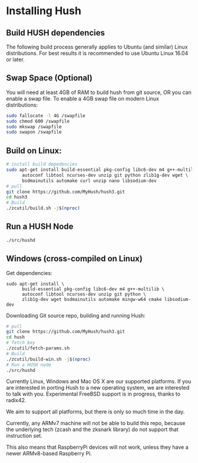 # Installing Hush

## Build HUSH dependencies

The following build process generally applies to Ubuntu (and similar) Linux
distributions. For best results it is recommended to use Ubuntu Linux 16.04
or later.

## Swap Space (Optional)
You will need at least 4GB of RAM to build hush from git source, OR you can
enable a swap file. To enable a 4GB swap file on modern Linux distributions:

```sh
sudo fallocate -l 4G /swapfile
sudo chmod 600 /swapfile
sudo mkswap /swapfile
sudo swapon /swapfile
```

## Build on Linux:


```sh
# install build depedencies
sudo apt-get install build-essential pkg-config libc6-dev m4 g++-multilib \
      autoconf libtool ncurses-dev unzip git python zlib1g-dev wget \
      bsdmainutils automake curl unzip nano libsodium-dev
# pull
git clone https://github.com/MyHush/hush3.git
cd hush3
# Build
./zcutil/build.sh -j$(nproc)
```

## Run a HUSH Node

```sh
./src/hushd
```

## Windows (cross-compiled on Linux)
Get dependencies:
```ssh
sudo apt-get install \
      build-essential pkg-config libc6-dev m4 g++-multilib \
      autoconf libtool ncurses-dev unzip git python \
      zlib1g-dev wget bsdmainutils automake mingw-w64 cmake libsodium-dev
```

Downloading Git source repo, building and running Hush:

```sh
# pull
git clone https://github.com/MyHush/hush3.git
cd hush
# fetch key
./zcutil/fetch-params.sh
# Build
./zcutil/build-win.sh -j$(nproc)
# Run a HUSH node
./src/hushd
```

Currently Linux,  Windows and Mac OS X are our supported platforms. If you
are interested in porting Hush to a new operating system, we are interested
to talk with you. Experimental FreeBSD support is in progress, thanks to radix42.

We aim to support all platforms, but there is only so much time in the day.

Currently, any ARMv7 machine will not be able to build this repo, because the
underlying tech (zcash and the zksnark library) do not support that instruction
set.

This also means that RaspberryPi devices will not work, unless they have a
newer ARMv8-based Raspberry Pi.
